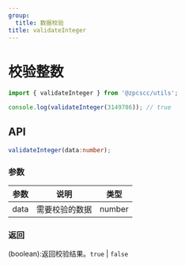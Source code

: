 ```yaml
---
group:
  title: 数据校验
title: validateInteger
---
```


# 校验整数

```js
import { validateInteger } from '@zpcscc/utils';

console.log(validateInteger(3149786)); // true
```

## API

```typescript
validateInteger(data:number);
```

### 参数

| 参数 | 说明           | 类型   |
| ---- | -------------- | ------ |
| data | 需要校验的数据 | number |

### 返回

(boolean):返回校验结果。`true` | `false`
